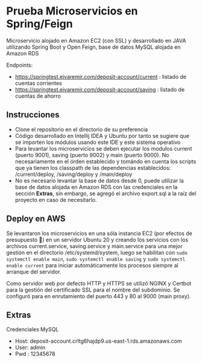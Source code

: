 # Prueba Microservicios en Spring/Feign

Microservicio alojado en Amazon EC2 (con SSL) y desarrollado en JAVA utilizando Spring Boot y Open Feign, base de datos MySQL alojada en Amazon RDS

Endpoints:

- https://springtest.eivaremir.com/deposit-account/current : listado de cuentas corrientes
- https://springtest.eivaremir.com/deposit-account/saving : listado de cuentas de ahorro

## Instrucciones

- Clone el repositorio en el directorio de su preferencia
- Código desarrollado en Intellij IDEA y Ubuntu por tanto se sugiere que se importen los módulos usando este IDE y este sistema operativo
- Para levantar los microservicios se deben ejecutar los modulos current (puerto 9001), saving (puerto 9002) y main (puerto 9000). No necesariamente en el órden establecido y tomándo en cuenta los scripts que ya tienen los classpath de las dependencias establecidos: /current/deploy, /saving/deploy y /main/deploy 
- No es necesario levantar la base de datos desde 0, puede utilizar la base de datos alojada en Amazon RDS con las credenciales en la sección **Extras**, sin embargo, se agregó el archivo export.sql a la raíz del proyecto en caso de necesitarlo.

## Deploy en AWS

Se levantaron los microservicios en una sóla instancia EC2 (por efectos de presupuesto 🤠) en un servidor Ubuntu 20 y creando los servicios con los archivos current.service, saving.service y main.service para una mejor gestión en el directorio /etc/systemd/system, luego se habilitan con `sudo systemctl enable main`, `sudo systemctl enable saving` y `sudo systemctl enable current` para iniciar automáticamente los procesos siempre al arranque del servidor.

Como servidor web por defecto HTTP y HTTPS se utilizó NGINX y Certbot para la gestión del certificado SSL para el nombre del subdominio. Se configuró para en enrutamiento del puerto 443 y 80 al 9000 (main proxy).

## Extras

Credenciales MySQL
 - Host: deposit-account.crltg6hajdp9.us-east-1.rds.amazonaws.com
 - User: admin
 - Pwd : 12345678


